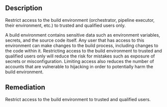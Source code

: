 ## Description

Restrict access to the build environment (orchestrator, pipeline executor, their environment, etc.) to trusted and qualified users only.

A build environment contains sensitive data such as environment variables, secrets, and the source code itself. Any user that has access to this environment can make changes to
the build process, including changes to the code within it. Restricting access to the build environment to trusted and qualified users only will reduce the risk for mistakes such as exposure of secrets or misconfiguration. Limiting access also reduces the number of accounts that are vulnerable to hijacking in order to potentially harm the build environment.

## Remediation

Restrict access to the build environment to trusted and qualified users.